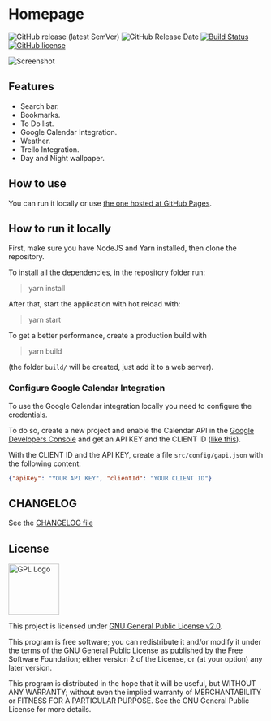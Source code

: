 # Homepage

![GitHub release (latest SemVer)](https://img.shields.io/github/v/release/Pauloo27/homepage?style=for-the-badge)
![GitHub Release Date](https://img.shields.io/github/release-date/pauloo27/homepage?style=for-the-badge)
[![Build Status](https://img.shields.io/endpoint.svg?url=https%3A%2F%2Factions-badge.atrox.dev%2FPauloo27%2Fhomepage%2Fbadge%3Fref%3Dmaster&style=for-the-badge)](https://actions-badge.atrox.dev/Pauloo27/homepage/goto?ref=master)
[![GitHub license](https://img.shields.io/github/license/Pauloo27/homepage?style=for-the-badge)](https://github.com/Pauloo27/homepage/blob/master/LICENSE)

![Screenshot](https://i.imgur.com/EVaXuYv.png)

## Features

- Search bar.
- Bookmarks.
- To Do list.
- Google Calendar Integration.
- Weather.
- Trello Integration.
- Day and Night wallpaper.

## How to use

You can run it locally or use [the one hosted at GitHub Pages](https://pauloo27.github.io/homepage).

## How to run it locally

First, make sure you have NodeJS and Yarn installed, then clone the repository.

To install all the dependencies, in the repository folder run:

> yarn install

After that, start the application with hot reload with:

> yarn start

To get a better performance, create a production build with

> yarn build

(the folder `build/` will be created, just add it to a web server).

### Configure Google Calendar Integration

To use the Google Calendar integration locally you need to configure the credentials.

To do so, create a new project and enable the Calendar API in the [Google Developers Console](https://console.developers.google.com/)
and get an API KEY and the CLIENT ID ([like this](https://developers.google.com/calendar/quickstart/js)).

With the CLIENT ID and the API KEY, create a file `src/config/gapi.json` with the following content:

```json
{"apiKey": "YOUR API KEY", "clientId": "YOUR CLIENT ID"}
```

## CHANGELOG

See the [CHANGELOG file](./CHANGELOG.md)

## License

<img src="https://i.imgur.com/AuQQfiB.png" alt="GPL Logo" height="100px" />

This project is licensed under [GNU General Public License v2.0](./LICENSE).

This program is free software; you can redistribute it and/or modify 
it under the terms of the GNU General Public License as published by 
the Free Software Foundation; either version 2 of the License, or
(at your option) any later version.

This program is distributed in the hope that it will be useful,
but WITHOUT ANY WARRANTY; without even the implied warranty of
MERCHANTABILITY or FITNESS FOR A PARTICULAR PURPOSE. See the
GNU General Public License for more details.
